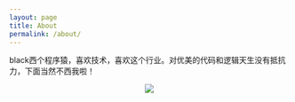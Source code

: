 ```yaml
---
layout: page
title: About
permalink: /about/
---
```


black西个程序猿，喜欢技术，喜欢这个行业。对优美的代码和逻辑天生没有抵抗力，下面当然不西我啦！



<div align=center>
<img src="https://ss1.bdstatic.com/70cFuXSh_Q1YnxGkpoWK1HF6hhy/it/u=3958198627,1494222824&fm=26&gp=0.jpg"/>
</div>


